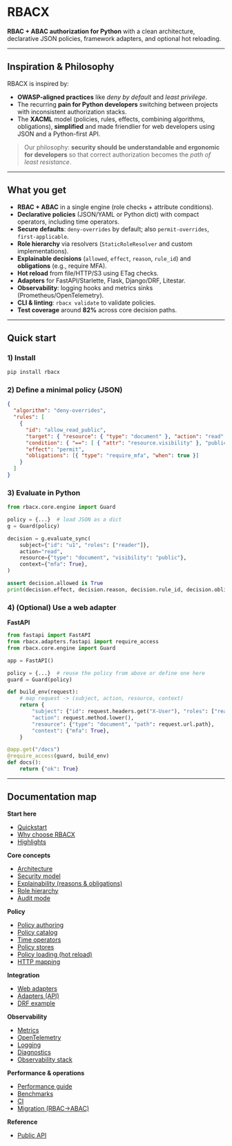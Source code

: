 # RBACX

**RBAC + ABAC authorization for Python** with a clean architecture, declarative JSON policies, framework adapters, and optional hot reloading.

---

## Inspiration & Philosophy

RBACX is inspired by:
- **OWASP-aligned practices** like *deny by default* and *least privilege*.
- The recurring **pain for Python developers** switching between projects with inconsistent authorization stacks.
- The **XACML** model (policies, rules, effects, combining algorithms, obligations), **simplified** and made friendlier for web developers using JSON and a Python-first API.

> Our philosophy: **security should be understandable and ergonomic for developers** so that correct authorization becomes the *path of least resistance*.

---

## What you get

- **RBAC + ABAC** in a single engine (role checks + attribute conditions).
- **Declarative policies** (JSON/YAML or Python dict) with compact operators, including time operators.
- **Secure defaults**: `deny-overrides` by default; also `permit-overrides`, `first-applicable`.
- **Role hierarchy** via resolvers (`StaticRoleResolver` and custom implementations).
- **Explainable decisions** (`allowed`, `effect`, `reason`, `rule_id`) and **obligations** (e.g., require MFA).
- **Hot reload** from file/HTTP/S3 using ETag checks.
- **Adapters** for FastAPI/Starlette, Flask, Django/DRF, Litestar.
- **Observability**: logging hooks and metrics sinks (Prometheus/OpenTelemetry).
- **CLI & linting**: `rbacx validate` to validate policies.
- **Test coverage** around **82%** across core decision paths.

---

## Quick start

### 1) Install
```bash
pip install rbacx
```

### 2) Define a minimal policy (JSON)
```json
{
  "algorithm": "deny-overrides",
  "rules": [
    {
      "id": "allow_read_public",
      "target": { "resource": { "type": "document" }, "action": "read" },
      "condition": { "==": [ { "attr": "resource.visibility" }, "public" ] },
      "effect": "permit",
      "obligations": [{ "type": "require_mfa", "when": true }]
    }
  ]
}
```

### 3) Evaluate in Python
```python
from rbacx.core.engine import Guard

policy = {...}  # load JSON as a dict
g = Guard(policy)

decision = g.evaluate_sync(
    subject={"id": "u1", "roles": ["reader"]},
    action="read",
    resource={"type": "document", "visibility": "public"},
    context={"mfa": True},
)

assert decision.allowed is True
print(decision.effect, decision.reason, decision.rule_id, decision.obligations)
```

### 4) (Optional) Use a web adapter

**FastAPI**
```python
from fastapi import FastAPI
from rbacx.adapters.fastapi import require_access
from rbacx.core.engine import Guard

app = FastAPI()

policy = {...}  # reuse the policy from above or define one here
guard = Guard(policy)

def build_env(request):
    # map request -> (subject, action, resource, context)
    return {
        "subject": {"id": request.headers.get("X-User"), "roles": ["reader"]},
        "action": request.method.lower(),
        "resource": {"type": "document", "path": request.url.path},
        "context": {"mfa": True},
    }

@app.get("/docs")
@require_access(guard, build_env)
def docs():
    return {"ok": True}
```

---

## Documentation map

**Start here**
- [Quickstart](quickstart.md)
- [Why choose RBACX](why_choose.md)
- [Highlights](highlights.md)

**Core concepts**
- [Architecture](architecture.md)
- [Security model](security.md)
- [Explainability (reasons & obligations)](reasons.md)
- [Role hierarchy](roles.md)
- [Audit mode](audit_mode.md)

**Policy**
- [Policy authoring](policy_authoring.md)
- [Policy catalog](policy_catalog.md)
- [Time operators](time_operators.md)
- [Policy stores](policy_stores.md)
- [Policy loading (hot reload)](policy_loading.md)
- [HTTP mapping](http_mapping.md)

**Integration**
- [Web adapters](web_adapters.md)
- [Adapters (API)](adapters.md)
- [DRF example](drf_example.md)

**Observability**
- [Metrics](metrics.md)
- [OpenTelemetry](otel_metrics.md)
- [Logging](logging.md)
- [Diagnostics](diagnostics.md)
- [Observability stack](observability_stack.md)

**Performance & operations**
- [Performance guide](performance.md)
- [Benchmarks](benchmarks.md)
- [CI](ci.md)
- [Migration (RBAC→ABAC)](migration_rbac_to_abac.md)

**Reference**
- [Public API](api.md)
